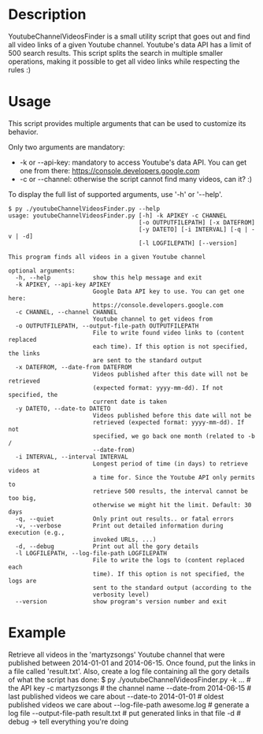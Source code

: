 # Description
YoutubeChannelVideosFinder is a small utility script that goes out and find all video links of a given Youtube channel.
Youtube's data API has a limit of 500 search results. This script splits the search in multiple smaller operations, making it possible to get all video links while respecting the rules :)

# Usage
This script provides multiple arguments that can be used to customize its behavior.

Only two arguments are mandatory:
* -k or --api-key: mandatory to access Youtube's data API. You can get one from there: https://console.developers.google.com
* -c or --channel: otherwise the script cannot find many videos, can it? :)

To display the full list of supported arguments, use '-h' or '--help'.

	$ py ./youtubeChannelVideosFinder.py --help
	usage: youtubeChannelVideosFinder.py [-h] -k APIKEY -c CHANNEL
										 [-o OUTPUTFILEPATH] [-x DATEFROM]
										 [-y DATETO] [-i INTERVAL] [-q | -v | -d]
										 [-l LOGFILEPATH] [--version]

	This program finds all videos in a given Youtube channel

	optional arguments:
	  -h, --help            show this help message and exit
	  -k APIKEY, --api-key APIKEY
							Google Data API key to use. You can get one here:
							https://console.developers.google.com
	  -c CHANNEL, --channel CHANNEL
							Youtube channel to get videos from
	  -o OUTPUTFILEPATH, --output-file-path OUTPUTFILEPATH
							File to write found video links to (content replaced
							each time). If this option is not specified, the links
							are sent to the standard output
	  -x DATEFROM, --date-from DATEFROM
							Videos published after this date will not be retrieved
							(expected format: yyyy-mm-dd). If not specified, the
							current date is taken
	  -y DATETO, --date-to DATETO
							Videos published before this date will not be
							retrieved (expected format: yyyy-mm-dd). If not
							specified, we go back one month (related to -b /
							--date-from)
	  -i INTERVAL, --interval INTERVAL
							Longest period of time (in days) to retrieve videos at
							a time for. Since the Youtube API only permits to
							retrieve 500 results, the interval cannot be too big,
							otherwise we might hit the limit. Default: 30 days
	  -q, --quiet           Only print out results.. or fatal errors
	  -v, --verbose         Print out detailed information during execution (e.g.,
							invoked URLs, ...)
	  -d, --debug           Print out all the gory details
	  -l LOGFILEPATH, --log-file-path LOGFILEPATH
							File to write the logs to (content replaced each
							time). If this option is not specified, the logs are
							sent to the standard output (according to the
							verbosity level)
	  --version             show program's version number and exit

# Example
Retrieve all videos in the 'martyzsongs' Youtube channel that were published between 2014-01-01 and 2014-06-15. Once found, put the links in a file called 'result.txt'. Also, create a log file containing all the gory details of what the script has done:
	$ py ./youtubeChannelVideosFinder.py 
		-k ...  # the API key
		-c martyzsongs # the channel name 
		--date-from 2014-06-15 # last published videos we care about
		--date-to 2014-01-01 # oldest published videos we care about
		--log-file-path awesome.log # generate a log file
		--output-file-path result.txt # put generated links in that file
		-d # debug -> tell everything you're doing
